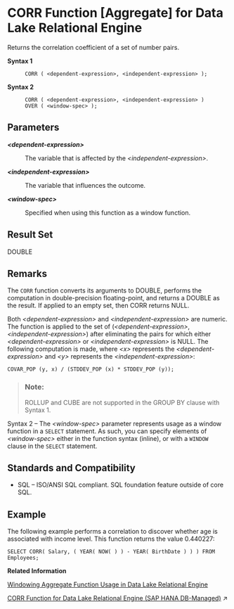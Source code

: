 <!-- loioa53fefea84f21015a7ac9e118cc9795c -->

# CORR Function \[Aggregate\] for Data Lake Relational Engine

Returns the correlation coefficient of a set of number pairs.




<dl>
<dt><b>

Syntax 1

</b></dt>
<dd>

```
CORR ( <dependent-expression>, <independent-expression> );
```



</dd><dt><b>

Syntax 2

</b></dt>
<dd>

```
CORR ( <dependent-expression>, <independent-expression> )
OVER ( <window-spec> );
```



</dd>
</dl>



<a name="loioa53fefea84f21015a7ac9e118cc9795c__CORR_parm1"/>

## Parameters


<dl>
<dt><b>

*<dependent-expression\>*

</b></dt>
<dd>

The variable that is affected by the *<independent-expression\>*.



</dd><dt><b>

*<independent-expression\>*

</b></dt>
<dd>

The variable that influences the outcome.



</dd><dt><b>

*<window-spec\>*

</b></dt>
<dd>

Specified when using this function as a window function.



</dd>
</dl>



<a name="loioa53fefea84f21015a7ac9e118cc9795c__CORR_retunrs1"/>

## Result Set

DOUBLE



<a name="loioa53fefea84f21015a7ac9e118cc9795c__CORR_remarks1"/>

## Remarks

The `CORR` function converts its arguments to DOUBLE, performs the computation in double-precision floating-point, and returns a DOUBLE as the result. If applied to an empty set, then CORR returns NULL.

Both *<dependent-expression\>* and *<independent-expression\>* are numeric. The function is applied to the set of \(*<dependent-expression\>*, *<independent-expression\>*\) after eliminating the pairs for which either *<dependent-expression\>* or *<independent-expression\>* is NULL. The following computation is made, where *<x\>* represents the *<dependent-expression\>* and *<y\>* represents the *<independent-expression\>*:

```
COVAR_POP (y, x) / (STDDEV_POP (x) * STDDEV_POP (y));
```

> ### Note:  
> ROLLUP and CUBE are not supported in the GROUP BY clause with Syntax 1.

Syntax 2 – The *<window-spec\>* parameter represents usage as a window function in a `SELECT` statement. As such, you can specify elements of *<window-spec\>* either in the function syntax \(inline\), or with a `WINDOW` clause in the `SELECT` statement.



<a name="loioa53fefea84f21015a7ac9e118cc9795c__CORR_standards1"/>

## Standards and Compatibility

-   SQL – ISO/ANSI SQL compliant. SQL foundation feature outside of core SQL.



<a name="loioa53fefea84f21015a7ac9e118cc9795c__CORR_examples1"/>

## Example

The following example performs a correlation to discover whether age is associated with income level. This function returns the value 0.440227:

```
SELECT CORR( Salary, ( YEAR( NOW( ) ) - YEAR( BirthDate ) ) ) FROM Employees;
```

**Related Information**  


[Windowing Aggregate Function Usage in Data Lake Relational Engine](windowing-aggregate-function-usage-in-data-lake-relational-engine-a527f35.md "A major feature of the ISO/ANSI SQL extensions for OLAP is a construct called a window.")

[CORR Function for Data Lake Relational Engine (SAP HANA DB-Managed)](https://help.sap.com/viewer/a898e08b84f21015969fa437e89860c8/2024_1_QRC/en-US/ea68d7a3796040bf9adb352e0756650e.html "Returns the correlation coefficient of a set of number pairs.") :arrow_upper_right:

